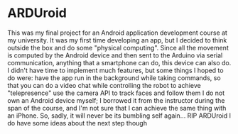 # ARDUroid
This was my final project for an Android application development course at my university. It was my first time developing an app, but I decided to think outside the box and do some "physical computing". Since all the movement is computed by the Android device and then sent to the Arduino via serial communication, anything that a smartphone can do, this device can also do. I didn't have time to implement much features, but some things I hoped to do were:  have the app run in the background while taking commands, so that you can do a video chat while controlling the robot to achieve "telepresence" use the camera API to track faces and follow them  I do not own an Android device myself; I borrowed it from the instructor during the span of the course, and I'm not sure that I can achieve the same thing with an iPhone. So, sadly, it will never be its bumbling self again... RIP ARDUroid I do have some ideas about the next step though

